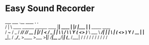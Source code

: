 Easy Sound Recorder
============
  ___ ___                            .__        ____  __.     .__                   
 /   |   \  ____  ______ ______ ____ |__| ____ |    |/ _|____ |  |__ _____    ____  
/    ~    \/  _ \/  ___//  ___// __ \|  |/    \|      < /  _ \|  |  \\__  \  /    \ 
\    Y    (  <_> )___ \ \___ \\  ___/|  |   |  \    |  (  <_> )   Y  \/ __ \|   |  \
 \___|_  / \____/____  >____  >\___  >__|___|  /____|__ \____/|___|  (____  /___|  /
       \/            \/     \/     \/        \/        \/          \/     \/     \/ 

